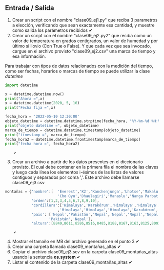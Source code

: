 ## Entrada / Salida

1) Crear un script con el nombre "clase09_ej1.py" que reciba 3 parametros a elección, verificando que sean exactamente esa cantidad, y muestre como salida los parámetros recibidos
✔
2) Crear un script con el nombre "clase09_ej2.py2" que reciba como un valor de temperatura en grados centígrados, un valor de humedad y por último si llovio (Con True o False). Y que cada vez que sea invocado, cargue en el archivo provisto "clase09_ej2.csv" una marca de tiempo y esa información.

Para trabajar con tipos de datos relacionados con la medición del tiempo, como ser fechas, horarios o marcas de tiempo se puede utilizar la clase *datetime*

``` python
import datetime

x = datetime.datetime.now()
print("Ahora =",x)
x = datetime.datetime(2020, 5, 10)
print("Fecha fija =",x)

fecha_hora = '2022-05-10 12:30:00'
objeto_datetime = datetime.datetime.strptime(fecha_hora, '%Y-%m-%d %H:%M:%S')
print("objeto datetime =", objeto_datetime)
marca_de_tiempo = datetime.datetime.timestamp(objeto_datetime)
print("timestamp =", marca_de_tiempo)
fecha_hora2 = datetime.datetime.fromtimestamp(marca_de_tiempo)
print("fecha hora =", fecha_hora2)
``` 
        ✔
3) Crear un archivo a partir de los datos presentes en el diccionario provisto. El cual debe contener en la primera fila el nombre de las claves y luego cada línea los elementos i-ésimos de las listas de valores contiguos y separados por coma ','. Este archivo debe llamarse clase09_ej3.csv

``` python
montañas = {'nombre':[  'Everest','K2','Kanchenjunga','Lhotse','Makalu',
                        'Cho Oyu','Dhaulagiri','Manaslu','Nanga Parbat','Annapurna I'],
            'orden':[1,2,3,4,5,6,7,8,9,10],
            'cordillera':['Himalaya','Karakórum','Himalaya','Himalaya','Himalaya'
                        ,'Himalaya','Himalaya','Himalaya','Karakórum','Himalaya'],
            'pais': ['Nepal','Pakistán','Nepal','Nepal','Nepal','Nepal','Nepal','Nepal',
                    'Pakistán','Nepal'],
            'altura':[8849,8611,8586,8516,8485,8188,8167,8163,8125,8091]}
```
        ✔
4) Mostrar el tamaño en MB del archivo generado en el punto 3
        ✔
5) Crear una carpeta llamada clase09_montañas_altas
        ✔
6) Copiar el archivo clase09_ej3.scv en la carpeta clase09_montañas_altas usando la sentencia **os.system**
        ✔
7) Listar el contenido de la carpeta clase09_montañas_altas
        ✔